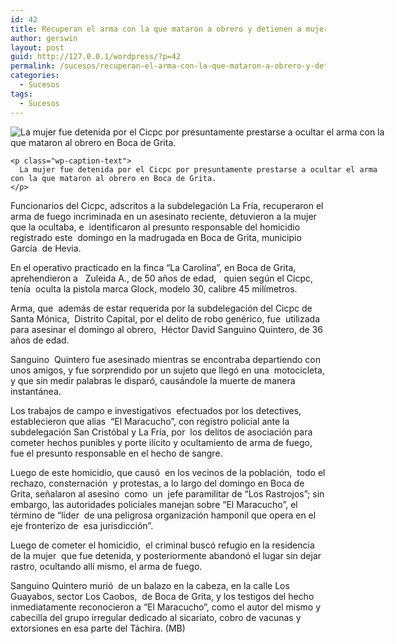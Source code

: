 ```yaml
---
id: 42
title: Recuperan el arma con la que mataron a obrero y detienen a mujer que la ocultó
author: gerswin
layout: post
guid: http://127.0.0.1/wordpress/?p=42
permalink: /sucesos/recuperan-el-arma-con-la-que-mataron-a-obrero-y-detienen-a-mujer-que-la-oculto/
categories:
  - Sucesos
tags:
  - Sucesos
---
```

<div id="content-area">
  <b></b></p> 
  
  <div class="wp-caption alignleft" id="attachment_405398" style="width: 610px">
    <img alt="La mujer fue detenida por el Cicpc por presuntamente prestarse a ocultar el arma con la  que mataron  al obrero en Boca de Grita.   " class="size-full wp-image-405398" data-recalc-dims="1" src="http://i0.wp.com/www.lanacion.com.ve/fotoedicion//2015/03/b8-DLN187245.jpg?resize=600%2C624" /> 
    
    <p class="wp-caption-text">
      La mujer fue detenida por el Cicpc por presuntamente prestarse a ocultar el arma con la que mataron al obrero en Boca de Grita.
    </p>
  </div>
  
  <p>
    Funcionarios del Cicpc, adscritos a la subdelegación La Fría, recuperaron el arma de fuego incriminada en un asesinato reciente, detuvieron a la mujer que la ocultaba, e  identificaron al presunto responsable del homicidio  registrado este  domingo en la madrugada en Boca de Grita, municipio  García  de Hevia.
  </p>
  
  <p>
    En el operativo practicado en la finca “La Carolina”, en Boca de Grita,  aprehendieron a   Zuleida A., de 50 años de edad,   quien según el Cicpc,  tenía  oculta la pistola marca Glock, modelo 30, calibre 45 milímetros.
  </p>
  
  <p>
    Arma, que  además de estar requerida por la subdelegación del Cicpc de  Santa Mónica,  Distrito Capital, por el delito de robo genérico, fue  utilizada para asesinar el domingo al obrero,  Héctor David Sanguino Quintero, de 36 años de edad.
  </p></p> 
  
  <div class="alignleft">
  </div>
  
  <p>
    Sanguino  Quintero fue asesinado mientras se encontraba departiendo con unos amigos, y fue sorprendido por un sujeto que llegó en una  motocicleta, y que sin medir palabras le disparó, causándole la muerte de manera instantánea.
  </p>
  
  <p>
    Los trabajos de campo e investigativos  efectuados por los detectives, establecieron que alias  “El Maracucho”, con registro policial ante la subdelegación San Cristóbal y La Fría, por  los delitos de asociación para cometer hechos punibles y porte ilícito y ocultamiento de arma de fuego, fue el presunto responsable en el hecho de sangre.
  </p>
  
  <p>
    Luego de este homicidio, que causó  en los vecinos de la población,  todo el rechazo, consternación  y protestas, a lo largo del domingo en Boca de Grita, señalaron al asesino  como  un  jefe paramilitar de “Los Rastrojos”; sin embargo, las autoridades policiales manejan sobre “El Maracucho”, el término de “líder  de una peligrosa organización hamponil que opera en el eje fronterizo de  esa jurisdicción”.
  </p>
  
  <p>
    Luego de cometer el homicidio,  el criminal buscó refugio en la residencia de la mujer  que fue detenida, y posteriormente abandonó el lugar sin dejar rastro, ocultando allí mismo, el arma de fuego.
  </p>
  
  <p>
    Sanguino Quintero murió  de un balazo en la cabeza, en la calle Los Guayabos, sector Los Caobos,  de Boca de Grita, y los testigos del hecho inmediatamente reconocieron a “El Maracucho”, como el autor del mismo y cabecilla del grupo irregular dedicado al sicariato, cobro de vacunas y extorsiones en esa parte del Táchira. (MB)
  </p>
</div>